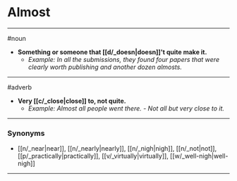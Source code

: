 # Almost
---
#noun
- **Something or someone that [[d/_doesn|doesn]]'t quite make it.**
	- _Example: In all the submissions, they found four papers that were clearly worth publishing and another dozen almosts._
---
#adverb
- **Very [[c/_close|close]] to, not quite.**
	- _Example: Almost all people went there. - Not all but very close to it._
---
### Synonyms
- [[n/_near|near]], [[n/_nearly|nearly]], [[n/_nigh|nigh]], [[n/_not|not]], [[p/_practically|practically]], [[v/_virtually|virtually]], [[w/_well-nigh|well-nigh]]
---
